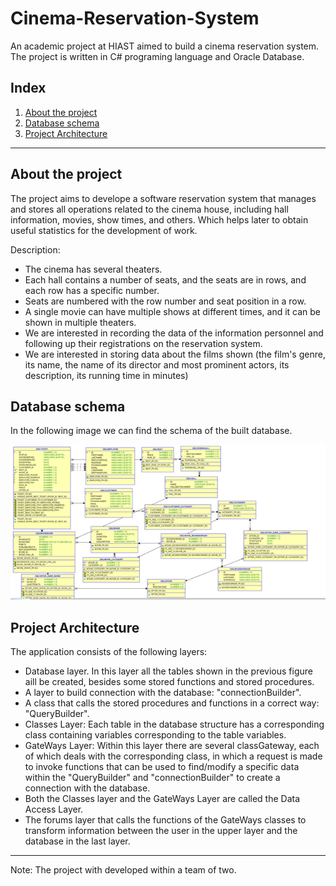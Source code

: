 # Cinema-Reservation-System
An academic project at HIAST aimed to build a cinema reservation system. The project is written in C# programing language and Oracle Database. 

## Index
1. [About the project](#about-the-project)
2. [Database schema](#database-schema)
3. [Project Architecture](#Project-architecture)

---

## About the project
The project aims to develope a software reservation system that manages and stores all operations related to the cinema house, including hall information, movies,
show times, and others. Which helps later to obtain useful statistics for the development of work.

Description:
- The cinema has several theaters.
- Each hall contains a number of seats, and the seats are in rows, and each row has a specific number.
- Seats are numbered with the row number and seat position in a row.
- A single movie can have multiple shows at different times, and it can be shown in multiple theaters.
- We are interested in recording the data of the information personnel and following up their registrations on the reservation system.
- We are interested in storing data about the films shown (the film's genre, its name, the name of its director and most prominent actors, its description, its running time in minutes)
 
 ## Database schema
 In the following image we can find the schema of the built database.
 
![alt text](https://github.com/Nemat-Allah-Aloush/Cinema-Reservation-System/blob/main/imgs/Database%20schema.png " Database schema")

## Project Architecture
The application consists of the following layers:
- Database layer. In this layer all the tables shown in the previous figure aill be created, besides some stored functions and stored procedures.
- A layer to build connection with the database: "connectionBuilder".
- A class that calls the stored procedures and functions in a correct way: "QueryBuilder".
- Classes Layer: Each table in the database structure has a corresponding class containing variables corresponding to the table variables.
- GateWays Layer: Within this layer there are several classGateway, each of which deals with the corresponding class, in which a request is made to invoke functions that can be used to find/modify a specific data within the "QueryBuilder" and "connectionBuilder" to create a connection with the database.
- Both the Classes layer and the GateWays Layer are called the Data Access Layer.
- The forums layer that calls the functions of the GateWays classes to transform information between the user in the upper layer and the database in the last layer.

---

Note: The project with developed within a team of two.
